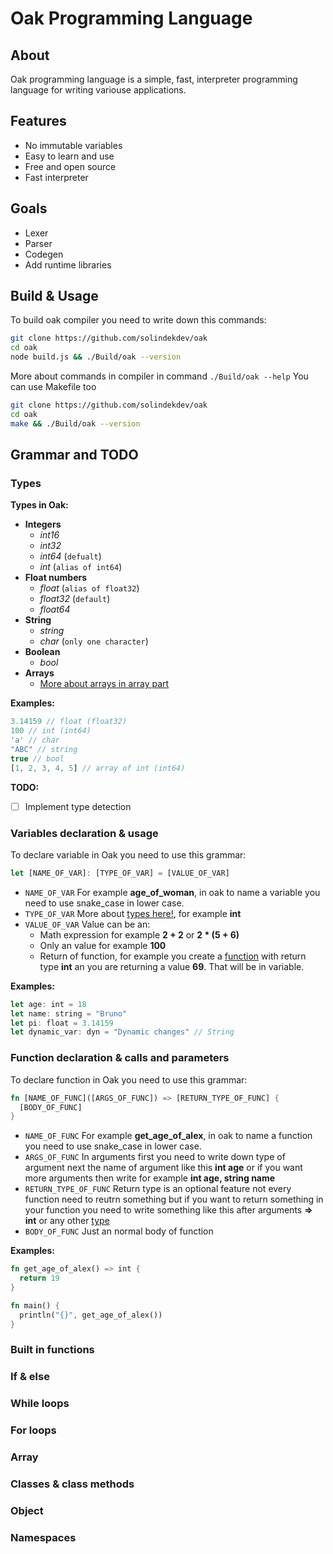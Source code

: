 # Oak Programming Language
## About
Oak programming language is a simple, fast, interpreter programming language for writing variouse applications.
## Features
- No immutable variables
- Easy to learn and use
- Free and open source
- Fast interpreter
## Goals
- Lexer
- Parser
- Codegen
- Add runtime libraries 
## Build & Usage
To build oak compiler you need to write down this commands:
```bash
git clone https://github.com/solindekdev/oak
cd oak
node build.js && ./Build/oak --version
```
More about commands in compiler in command `./Build/oak --help`
You can use Makefile too
```bash
git clone https://github.com/solindekdev/oak
cd oak
make && ./Build/oak --version
```
## Grammar and TODO
### Types
**Types in Oak:**
- **Integers**
  - *int16*
  - *int32*
  - *int64* (`defualt`)
  - *int* (`alias of int64`)
- **Float numbers**
  - *float* (`alias of float32`)
  - *float32* (`default`)
  - *float64*
- **String**
  - *string*
  - *char* (`only one character`)
- **Boolean**
  - *bool*
- **Arrays**
  - [More about arrays in array part](#array)

**Examples:**
```javascript
3.14159 // float (float32)
100 // int (int64)
'a' // char
"ABC" // string
true // bool
[1, 2, 3, 4, 5] // array of int (int64)
```
**TODO:**
- [ ] Implement type detection

### Variables declaration & usage
To declare variable in Oak you need to use this grammar:
```javascript
let [NAME_OF_VAR]: [TYPE_OF_VAR] = [VALUE_OF_VAR]
```
- `NAME_OF_VAR` For example **age_of_woman**, in oak to name a variable you need to use snake_case in lower case.
- `TYPE_OF_VAR` More about [types here!](#types), for example **int**
- `VALUE_OF_VAR` Value can be an:
  - Math expression for example **2 + 2** or **2 * (5 + 6)**
  - Only an value for example **100**
  - Return of function, for example you create a [function](#function-calls--parameters) with return type **int** an you are returning a value **69**. That will be in variable.

**Examples:**
```javascript
let age: int = 18
let name: string = "Bruno" 
let pi: float = 3.14159
let dynamic_var: dyn = "Dynamic changes" // String
```
### Function declaration & calls and parameters
To declare function in Oak you need to use this grammar:
```rs 
fn [NAME_OF_FUNC]([ARGS_OF_FUNC]) => [RETURN_TYPE_OF_FUNC] {
  [BODY_OF_FUNC]
}
```
- `NAME_OF_FUNC` For example **get_age_of_alex**, in oak to name a function you need to use snake_case in lower case.
- `ARGS_OF_FUNC` In arguments first you need to write down type of argument next the name of argument like this **int age** or if you want more arguments then write for example **int age, string name**
- `RETURN_TYPE_OF_FUNC` Return type is an optional feature not every function need to reutrn something but if you want to return something in your function you need to write something like this after arguments **=> int** or any other [type](#types)
- `BODY_OF_FUNC` Just an normal body of function

**Examples:**
```rs
fn get_age_of_alex() => int {
  return 19
}

fn main() {
  println("{}", get_age_of_alex())
}
```
### Built in functions
### If & else 
### While loops
### For loops
### Array
### Classes & class methods
### Object
### Namespaces
